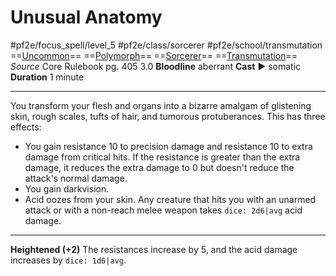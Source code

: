 # Unusual Anatomy
#pf2e/focus_spell/level_5 #pf2e/class/sorcerer #pf2e/school/transmutation 
==[Uncommon](rulesd)== ==[Polymorph](rules/traits/polymorph.md)== ==[Sorcerer](rules/traits/sorcerer.md)== ==[Transmutation](rules/traits/transmutation.md)==
*Source* Core Rulebook pg. 405 3.0
**Bloodline** aberrant
**Cast** ► somatic
**Duration** 1 minute

---
You transform your flesh and organs into a bizarre amalgam of glistening skin, rough scales, tufts of hair, and tumorous protuberances. This has three effects:
- You gain resistance 10 to precision damage and resistance 10 to extra damage from critical hits. If the resistance is greater than the extra damage, it reduces the extra damage to 0 but doesn't reduce the attack's normal damage.
- You gain darkvision.
- Acid oozes from your skin. Any creature that hits you with an unarmed attack or with a non-reach melee weapon takes `dice: 2d6|avg` acid damage.

<hr>

**Heightened (+2)** The resistances increase by 5, and the acid damage increases by `dice: 1d6|avg`.
